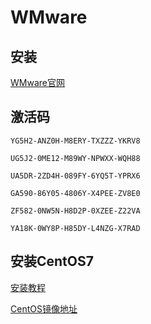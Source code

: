 # WMware
## 安装
[WMware官网](https://www.vmware.com/cn.html)

## 激活码
```shell
YG5H2-ANZ0H-M8ERY-TXZZZ-YKRV8

UG5J2-0ME12-M89WY-NPWXX-WQH88

UA5DR-2ZD4H-089FY-6YQ5T-YPRX6

GA590-86Y05-4806Y-X4PEE-ZV8E0

ZF582-0NW5N-H8D2P-0XZEE-Z22VA

YA18K-0WY8P-H85DY-L4NZG-X7RAD
```

## 安装CentOS7
[安装教程](https://blog.csdn.net/babyxue/article/details/80970526)

[CentOS镜像地址](https://www.centos.org/download)

